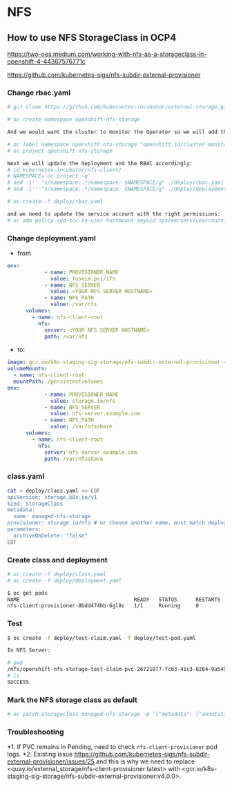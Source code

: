 # NFS

## How to use NFS StorageClass in OCP4

<https://two-oes.medium.com/working-with-nfs-as-a-storageclass-in-openshift-4-44367576771c>

<https://github.com/kubernetes-sigs/nfs-subdir-external-provisioner>

### Change rbac.yaml

~~~bash
# git clone https://github.com/kubernetes-incubator/external-storage.git kubernetes-incubator

# oc create namespace openshift-nfs-storage

And we would want the cluster to monitor the Operator so we will add the label to the namespace :

# oc label namespace openshift-nfs-storage "openshift.io/cluster-monitoring=true"
# oc project openshift-nfs-storage

Next we will update the deployment and the RBAC accordingly:
# cd kubernetes-incubator/nfs-client/
# NAMESPACE=`oc project -q`
# sed -i'' "s/namespace:.*/namespace: $NAMESPACE/g" ./deploy/rbac.yaml 
# sed -i'' "s/namespace:.*/namespace: $NAMESPACE/g" ./deploy/deployment.yaml 

# oc create -f deploy/rbac.yaml

and we need to update the service account with the right permissions:
# oc adm policy add-scc-to-user hostmount-anyuid system:serviceaccount:$NAMESPACE:nfs-client-provisioner
~~~

### Change deployment.yaml

* from

~~~yaml
env:
            - name: PROVISIONER_NAME
              value: fuseim.pri/ifs
            - name: NFS_SERVER
              value: <YOUR NFS SERVER HOSTNAME>
            - name: NFS_PATH
              value: /var/nfs
      volumes:
        - name: nfs-client-root
          nfs:
            server: <YOUR NFS SERVER HOSTNAME>
            path: /var/nfs
~~~

* to:

~~~yaml
image: gcr.io/k8s-staging-sig-storage/nfs-subdir-external-provisioner:v4.0.0
volumeMounts:
  - name: nfs-client-root
  mountPath: /persistentvolumes
env:
            - name: PROVISIONER_NAME
              value: storage.io/nfs
            - name: NFS_SERVER
              value: nfs-server.example.com
            - name: NFS_PATH
              value: /var/nfsshare
      volumes:
        - name: nfs-client-root
          nfs:
            server: nfs-server.example.com
            path: /var/nfsshare
~~~

### class.yaml

~~~ bash
cat > deploy/class.yaml << EOF
apiVersion: storage.k8s.io/v1
kind: StorageClass
metadata:
  name: managed-nfs-storage
provisioner: storage.io/nfs # or choose another name, must match deployment's env PROVISIONER_NAME'
parameters:
  archiveOnDelete: "false"
EOF
~~~

### Create class and deployment

~~~ bash
# oc create -f deploy/class.yaml 
# oc create -f deploy/deployment.yaml

$ oc get pods
NAME                                     READY   STATUS      RESTARTS   AGE
nfs-client-provisioner-8bdd474bb-6gl8c   1/1     Running     0          18m
~~~

### Test

~~~bash
$ oc create -f deploy/test-claim.yaml -f deploy/test-pod.yaml

In NFS Server:

# pwd
/nfs/openshift-nfs-storage-test-claim-pvc-26721077-7c63-41c3-8264-9a5455073822
# ls
SUCCESS
~~~

### Mark the NFS storage class as default

~~~ bash
# oc patch storageclass managed-nfs-storage -p '{"metadata": {"annotations": {"storageclass.kubernetes.io/is-default-class": "true"}}}'
~~~

### Troubleshooting

*1. If PVC remains in Pending, need to check `nfs-client-provisioner` pod logs.
*2. Existing issue <https://github.com/kubernetes-sigs/nfs-subdir-external-provisioner/issues/25> and this is why we need to replace <quay.io/external_storage/nfs-client-provisioner:latest> with <gcr.io/k8s-staging-sig-storage/nfs-subdir-external-provisioner:v4.0.0>.
